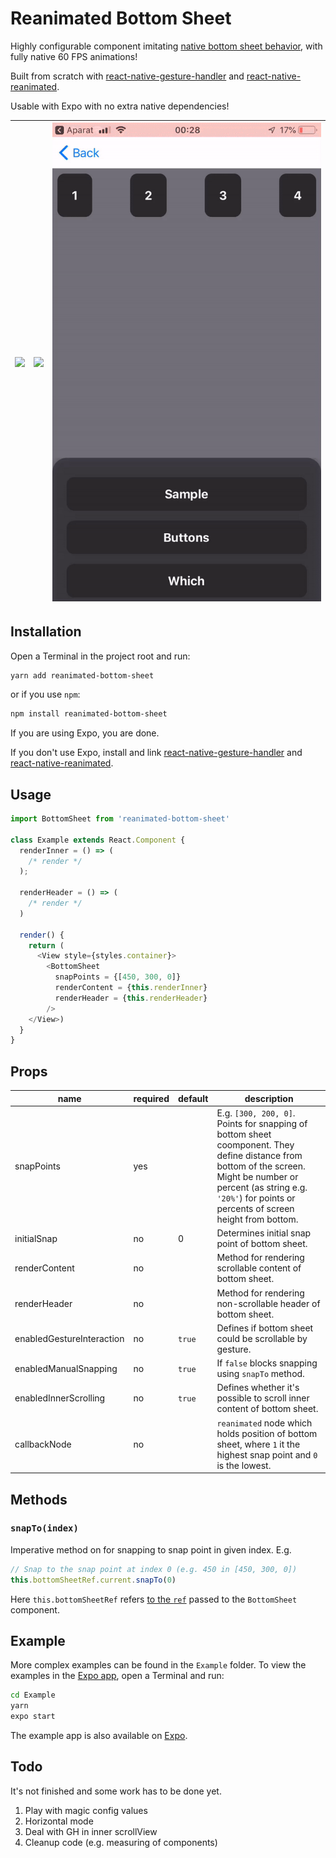 # Reanimated Bottom Sheet
Highly configurable component imitating [native bottom sheet behavior](https://material.io/design/components/sheets-bottom.html#standard-bottom-sheet), with fully native 60 FPS animations!

Built from scratch with [react-native-gesture-handler](https://github.com/kmagiera/react-native-gesture-handler) and [react-native-reanimated](https://github.com/kmagiera/react-native-reanimated).

Usable with Expo with no extra native dependencies!

![](gifs/1.gif)  |  ![](gifs/2.gif) |  ![](gifs/3.gif)  |
:---------------:|:----------------:|:-----------------:|


## Installation

Open a Terminal in the project root and run:

```sh
yarn add reanimated-bottom-sheet
```

or if you use `npm`:

```sh
npm install reanimated-bottom-sheet
```

If you are using Expo, you are done.

If you don't use Expo, install and link [react-native-gesture-handler](https://kmagiera.github.io/react-native-gesture-handler/docs/getting-started.html) and [react-native-reanimated](https://github.com/kmagiera/react-native-reanimated).

## Usage

```javascript
import BottomSheet from 'reanimated-bottom-sheet'

class Example extends React.Component {
  renderInner = () => (
    /* render */
  );

  renderHeader = () => (
    /* render */
  )

  render() {
    return (
      <View style={styles.container}>
        <BottomSheet
          snapPoints = {[450, 300, 0]}
          renderContent = {this.renderInner}
          renderHeader = {this.renderHeader}
        />
    </View>)
  }
}
```

## Props

| name                      | required | default | description | 
| ------------------------- | -------- | ------- | ------------|
| snapPoints                | yes      |         | E.g. `[300, 200, 0]`. Points for snapping of bottom sheet coomponent. They define distance from bottom of the screen. Might be number or percent (as string e.g. `'20%'`) for points or percents of screen height from bottom. |
| initialSnap               | no       |    0    | Determines initial snap point of bottom sheet. |
| renderContent             | no       |         | Method for rendering scrollable content of bottom sheet. |
| renderHeader              | no       |         | Method for rendering non-scrollable header of bottom sheet. |
| enabledGestureInteraction | no       | `true`  | Defines if bottom sheet could be scrollable by gesture. | 
| enabledManualSnapping     | no       | `true`  | If `false` blocks snapping using `snapTo` method. | 
| enabledInnerScrolling     | no       | `true`  | Defines whether it's possible to scroll inner content of bottom sheet.
| callbackNode              | no       |         | `reanimated` node which holds position of bottom sheet, where `1` it the highest snap point and `0` is the lowest.  


## Methods

### `snapTo(index)`

Imperative method on for snapping to snap point in given index. E.g.

```javascript
// Snap to the snap point at index 0 (e.g. 450 in [450, 300, 0])
this.bottomSheetRef.current.snapTo(0)
```

Here `this.bottomSheetRef` refers [to the `ref`](https://reactjs.org/docs/react-api.html#reactcreateref) passed to the `BottomSheet` component.

## Example

More complex examples can be found in the `Example` folder. To view the examples in the [Expo app](https://expo.io/), open a Terminal and run:

```sh
cd Example
yarn
expo start
```

The example app is also available on [Expo](https://expo.io/@osdnk/reanimated-bottomsheet-expample).

## Todo

It's not finished and some work has to be done yet.

1. Play with magic config values
2. Horizontal mode
3. Deal with GH in inner scrollView
4. Cleanup code (e.g. measuring of components)
